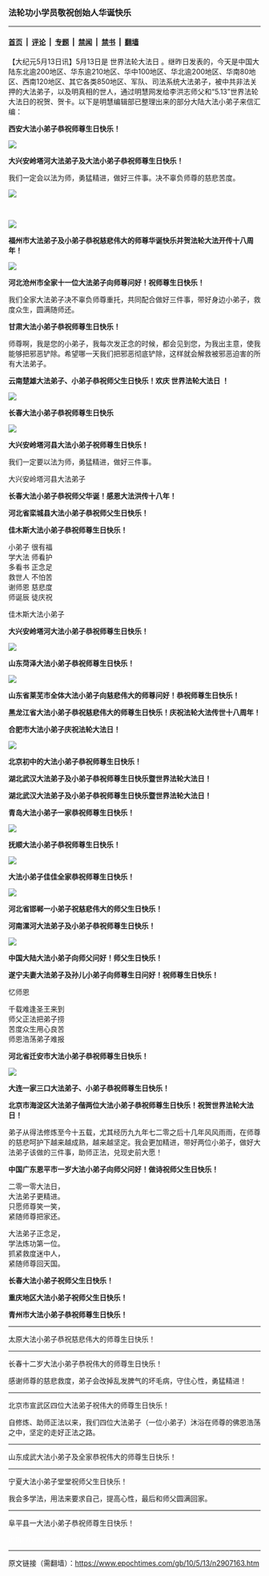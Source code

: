 ### 法轮功小学员敬祝创始人华诞快乐

---

#### [首页](../../../..?n2907163) &nbsp;|&nbsp; [评论](../../../../../epoch-comment?n2907163) &nbsp;|&nbsp; [专题](../../../../../epoch-special?n2907163) &nbsp;|&nbsp; [禁闻](../../../../../epoch-news?n2907163) &nbsp;|&nbsp; [禁书](../../../../../books?n2907163) &nbsp;|&nbsp; [翻墙](https://github.com/gfw-breaker/nogfw/blob/master/README.md?n2907163)


<div class="post_content" id="artbody" itemprop="articleBody">
 <!-- article content begin -->
 <p>
  【大纪元5月13日讯】5月13日是
  <ok href="https://www.epochtimes.com/gb/tag/%E4%B8%96%E7%95%8C%E6%B3%95%E8%BD%AE%E5%A4%A7%E6%B3%95%E6%97%A5.html">
   世界法轮大法日
  </ok>
  。继昨日发表的，今天是中国大陆东北逾200地区、华东逾210地区、华中100地区、华北逾200地区、华南80地区、西南120地区、其它各类850地区、军队、司法系统大法弟子，被中共非法关押的大法弟子，以及明真相的世人，通过明慧网发给李洪志师父和“5.13”世界法轮大法日的祝贺、贺卡。以下是明慧编辑部已整理出来的部分大陆大法小弟子来信汇编：
 </p>
 <p>
  <b>
   西安大法小弟子恭祝师尊生日快乐！
  </b>
 </p>
 <p>
  <center>
  </center>
 </p>
 <p>
  <ok href="http://big5.minghui.org/mh/article_images/2010-5-12-nobody005110240734_01.jpg">
   <img src="http://big5.minghui.org/mh/article_images/2010-5-12-nobody005110240734_01--ss.jpg"/>
  </ok>
 </p>
 <p>
 </p>
 <p>
  <b>
   大兴安岭塔河大法弟子及大法小弟子恭祝师尊生日快乐！
  </b>
 </p>
 <p>
  我们一定会以法为师，勇猛精进，做好三件事。决不辜负师尊的慈悲苦度。
  <br/>
  <center>
  </center>
 </p>
 <p>
  <ok href="http://big5.minghui.org/mh/article_images/2010-5-12-005101139077_01.jpg">
   <img src="http://big5.minghui.org/mh/article_images/2010-5-12-005101139077_01--ss.jpg"/>
  </ok>
 </p>
 <p>
  <br/>
  <center>
  </center>
 </p>
 <p>
  <ok href="http://big5.minghui.org/mh/article_images/2010-5-12-005101139077_02.jpg">
   <img src="http://big5.minghui.org/mh/article_images/2010-5-12-005101139077_02--ss.jpg"/>
  </ok>
 </p>
 <p>
 </p>
 <p>
  <b>
   福州市大法弟子及小弟子恭祝慈悲伟大的师尊华诞快乐并贺法轮大法开传十八周年！
  </b>
 </p>
 <p>
  <center>
  </center>
 </p>
 <p>
  <ok href="http://big5.minghui.org/mh/article_images/2010-5-11-005081202919_01.jpg">
   <img src="http://big5.minghui.org/mh/article_images/2010-5-11-005081202919_01--ss.jpg"/>
  </ok>
 </p>
 <p>
 </p>
 <p>
  <b>
   河北沧州市全家十一位大法弟子向师尊问好！祝师尊生日快乐！
  </b>
 </p>
 <p>
  我们全家大法弟子决不辜负师尊重托，共同配合做好三件事，带好身边小弟子，救度众生，圆满随师还。
 </p>
 <p>
  <b>
   甘肃大法小弟子恭祝师尊生日快乐！
  </b>
 </p>
 <p>
  师尊啊，我是您的小弟子，我每次发正念的时候，都会见到您，为我出主意，使我能够把邪恶铲除。希望哪一天我们把邪恶彻底铲除，这样就会解救被邪恶迫害的所有大法弟子。
 </p>
 <p>
  <b>
   云南楚雄大法弟子、小弟子恭祝师父生日快乐！欢庆
   <ok href="https://www.epochtimes.com/gb/tag/%E4%B8%96%E7%95%8C%E6%B3%95%E8%BD%AE%E5%A4%A7%E6%B3%95%E6%97%A5.html">
    世界法轮大法日
   </ok>
   ！
  </b>
 </p>
 <p>
  <center>
  </center>
 </p>
 <p>
  <ok href="http://big5.minghui.org/mh/article_images/2010-5-11-nobody005090924091_01.jpg">
   <img src="http://big5.minghui.org/mh/article_images/2010-5-11-nobody005090924091_01--ss.jpg"/>
  </ok>
 </p>
 <p>
 </p>
 <p>
  <b>
   长春大法小弟子恭祝师尊生日快乐
  </b>
 </p>
 <p>
  <center>
  </center>
 </p>
 <p>
  <ok href="http://big5.minghui.org/mh/article_images/2010-5-11-changchungr527.jpg">
   <img src="http://big5.minghui.org/mh/article_images/2010-5-11-changchungr527--ss.jpg"/>
  </ok>
 </p>
 <p>
 </p>
 <p>
  <b>
   大兴安岭塔河县大法小弟子祝师尊生日快乐！
  </b>
 </p>
 <p>
  我们一定要以法为师，勇猛精进，做好三件事。
 </p>
 <p>
  大兴安岭塔河县大法弟子
 </p>
 <p>
  <b>
   长春大法小弟子恭祝师父华诞！感恩大法洪传十八年！
  </b>
 </p>
 <p>
  <b>
   河北省栾城县大法小弟子恭祝师父生日快乐！
  </b>
 </p>
 <p>
  <b>
   佳木斯大法小弟子恭祝师尊生日快乐！
  </b>
 </p>
 <p>
  小弟子 很有福
  <br/>
  学大法 师看护
  <br/>
  多看书 正念足
  <br/>
  救世人 不怕苦
  <br/>
  谢师恩 慈悲度
  <br/>
  师诞辰 徒庆祝
 </p>
 <p>
  佳木斯大法小弟子
 </p>
 <p>
  <b>
   大兴安岭塔河大法小弟子恭祝师尊生日快乐！
  </b>
 </p>
 <p>
  <center>
  </center>
 </p>
 <p>
  <ok href="http://big5.minghui.org/mh/article_images/2010-5-12-005110124590_03.jpg">
   <img src="http://big5.minghui.org/mh/article_images/2010-5-12-005110124590_03--ss.jpg"/>
  </ok>
 </p>
 <p>
 </p>
 <p>
  <b>
   山东菏泽大法小弟子恭祝师尊生日快乐！
  </b>
 </p>
 <p>
  <center>
  </center>
 </p>
 <p>
  <ok href="http://big5.minghui.org/mh/article_images/2010-5-12-005101513003_01.jpg">
   <img src="http://big5.minghui.org/mh/article_images/2010-5-12-005101513003_01--ss.jpg"/>
  </ok>
 </p>
 <p>
 </p>
 <p>
  <b>
   山东省莱芜市全体大法小弟子向慈悲伟大的师尊问好！恭祝师尊生日快乐！
  </b>
 </p>
 <p>
  <b>
   黑龙江省大法小弟子恭祝慈悲伟大的师尊生日快乐！庆祝法轮大法传世十八周年！
  </b>
 </p>
 <p>
  <b>
   合肥市大法小弟子庆祝法轮大法日！
  </b>
 </p>
 <p>
  <center>
  </center>
 </p>
 <p>
  <ok href="http://big5.minghui.org/mh/article_images/2010-5-12-nobody005110214679_02.jpg">
   <img src="http://big5.minghui.org/mh/article_images/2010-5-12-nobody005110214679_02--ss.jpg"/>
  </ok>
 </p>
 <p>
 </p>
 <p>
  <b>
   北京初中的大法小弟子恭祝师尊生日快乐！
  </b>
 </p>
 <p>
  <b>
   湖北武汉大法弟子及小弟子恭祝师尊生日快乐暨世界法轮大法日！
  </b>
 </p>
 <p>
  <b>
   湖北武汉大法弟子及小弟子恭祝师尊生日快乐暨世界法轮大法日！
  </b>
 </p>
 <p>
  <b>
   青岛大法小弟子一家恭祝师尊生日快乐！
  </b>
 </p>
 <p>
  <center>
  </center>
 </p>
 <p>
  <ok href="http://big5.minghui.org/mh/article_images/2010-5-12-005091310517_01.jpg">
   <img src="http://big5.minghui.org/mh/article_images/2010-5-12-005091310517_01--ss.jpg"/>
  </ok>
 </p>
 <p>
 </p>
 <p>
  <b>
   抚顺大法小弟子恭祝师尊生日快乐！
  </b>
 </p>
 <p>
  <center>
  </center>
 </p>
 <p>
  <ok href="http://big5.minghui.org/mh/article_images/2010-5-12-005092138795_01.jpg">
   <img src="http://big5.minghui.org/mh/article_images/2010-5-12-005092138795_01--ss.jpg"/>
  </ok>
 </p>
 <p>
 </p>
 <p>
  <b>
   大法小弟子佳佳全家恭祝师尊生日快乐！
  </b>
 </p>
 <p>
  <center>
  </center>
 </p>
 <p>
  <ok href="http://big5.minghui.org/mh/article_images/2010-5-12-005100829718_01.jpg">
   <img src="http://big5.minghui.org/mh/article_images/2010-5-12-005100829718_01--ss.jpg"/>
  </ok>
 </p>
 <p>
 </p>
 <p>
  <b>
   河北省邯郸一小弟子祝慈悲伟大的师父生日快乐！
  </b>
 </p>
 <p>
  <b>
   河南漯河大法弟子及小弟子恭祝师尊生日快乐！
  </b>
 </p>
 <p>
  <center>
  </center>
 </p>
 <p>
  <ok href="http://big5.minghui.org/mh/article_images/2010-5-12-005101114020_03.jpg">
   <img src="http://big5.minghui.org/mh/article_images/2010-5-12-005101114020_03--ss.jpg"/>
  </ok>
 </p>
 <p>
 </p>
 <p>
  <b>
   中国大陆大法小弟子向师父问好！师父生日快乐！
  </b>
 </p>
 <p>
  <b>
   遂宁夫妻大法弟子及孙儿小弟子向师尊生日问好！祝师尊生日快乐！
  </b>
 </p>
 <p>
  忆师恩
 </p>
 <p>
  千载难逢圣王来到
  <br/>
  师父正法把弟子捞
  <br/>
  苦度众生用心良苦
  <br/>
  师恩浩荡弟子难报
 </p>
 <p>
  <b>
   河北省迁安市大法小弟子恭祝师尊生日快乐！
  </b>
 </p>
 <p>
  <center>
  </center>
 </p>
 <p>
  <ok href="http://big5.minghui.org/mh/article_images/2010-5-12-nobody005100008013_01.jpg">
   <img src="http://big5.minghui.org/mh/article_images/2010-5-12-nobody005100008013_01--ss.jpg"/>
  </ok>
 </p>
 <p>
 </p>
 <p>
  <b>
   大连一家三口大法弟子、小弟子恭祝师尊生日快乐！
  </b>
 </p>
 <p>
  <b>
   北京市海淀区大法弟子偕两位大法小弟子恭祝师尊生日快乐！祝贺世界法轮大法日！
  </b>
 </p>
 <p>
  弟子从得法修炼至今十五载，尤其经历九九年七二零之后十几年风风雨雨，在师尊的慈悲呵护下越来越成熟，越来越坚定。我会更加精进，带好两位小弟子，做好大法弟子该做的三件事，助师正法，兑现史前大愿！
 </p>
 <p>
  <b>
   中国广东恩平市一岁大法小弟子向师父问好！做诗祝师父生日快乐！
  </b>
 </p>
 <p>
  二零一零大法日，
  <br/>
  大法弟子更精进。
  <br/>
  只愿师尊笑一笑，
  <br/>
  紧随师尊把家还。
 </p>
 <p>
  大法弟子正念足，
  <br/>
  学法炼功第一位。
  <br/>
  抓紧救度迷中人，
  <br/>
  紧随师尊回天国。
 </p>
 <p>
  <b>
   长春大法小弟子祝师父生日快乐！
  </b>
 </p>
 <p>
  <b>
   重庆地区大法小弟子祝师父生日快乐！
  </b>
 </p>
 <p>
  <b>
   青州市大法小弟子恭祝师尊生日快乐！
  </b>
 </p>
 <p>
  <b>
  </b>
 </p>
 <hr size="1"/>
 太原大法小弟子恭祝慈悲伟大的师尊生日快乐！
 <p>
  <b>
  </b>
 </p>
 <hr size="1"/>
 长春十二岁大法小弟子恭祝伟大的师尊生日快乐！
 <p>
  感谢师尊的慈悲救度，弟子会改掉乱发脾气的坏毛病，守住心性，勇猛精进！
 </p>
 <p>
  <b>
  </b>
 </p>
 <hr size="1"/>
 北京市宣武区四位大法弟子祝伟大的师尊生日快乐！
 <p>
  自修炼、助师正法以来，我们四位大法弟子（一位小弟子）沐浴在师尊的佛恩浩荡之中，坚定的走好正法之路。
 </p>
 <p>
  <b>
  </b>
 </p>
 <hr size="1"/>
 山东成武大法小弟子及全家恭祝伟大的师尊生日快乐！
 <p>
  <b>
  </b>
 </p>
 <hr size="1"/>
 宁夏大法小弟子堂堂祝师父生日快乐！
 <p>
  我会多学法，用法来要求自己，提高心性，最后和师父圆满回家。
 </p>
 <p>
  <b>
  </b>
 </p>
 <hr size="1"/>
 阜平县一大法小弟子恭祝师尊生日快乐！
 <p>
  <font color="#ffffff">
   (http://www.dajiyuan.com)
  </font>
 </p>
 <!-- article content end -->
 <div id="below_article_ad">
 </div>
</div>


---

原文链接（需翻墙）：https://www.epochtimes.com/gb/10/5/13/n2907163.htm